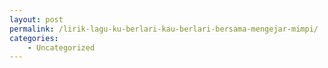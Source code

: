 ```yaml
---
layout: post
permalink: /lirik-lagu-ku-berlari-kau-berlari-bersama-mengejar-mimpi/
categories:
    - Uncategorized
---
```



